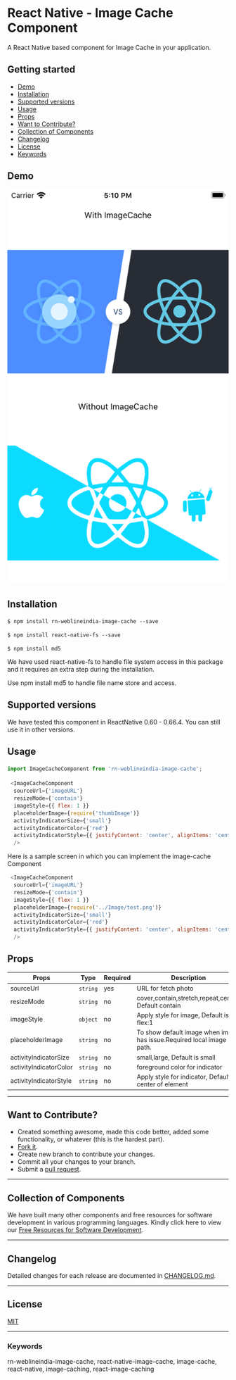 # React Native - Image Cache Component

A React Native based component for Image Cache in your application. 

## Getting started

- [Demo](#demo)
- [Installation](#installation)
- [Supported versions](#supported-versions)
- [Usage](#usage)
- [Props](#props)
- [Want to Contribute?](#want-to-contribute?)
- [Collection of Components](#collection-of-components)
- [Changelog](#changelog)
- [License](#license)
- [Keywords](#keywords)

## Demo

[![](ImageCache.png)](https://github.com/weblineindia/React-Native-Image-Cache/blob/master/ImageCache.png)

## Installation

`$ npm install rn-weblineindia-image-cache --save`

`$ npm install react-native-fs --save`

`$ npm install md5`

We have used react-native-fs to handle file system access in this package and it requires an extra step during the installation.

Use npm install md5 to handle file name store and access.

## Supported versions

We have tested this component in ReactNative 0.60 - 0.66.4. You can still use it in other versions.

## Usage

```javascript
import ImageCacheComponent from 'rn-weblineindia-image-cache';

 <ImageCacheComponent
  sourceUrl={'imageURL'}
  resizeMode={'contain'}
  imageStyle={{ flex: 1 }}
  placeholderImage={require('thumbImage')}
  activityIndicatorSize={'small'}
  activityIndicatorColor={'red'}
  activityIndicatorStyle={{ justifyContent: 'center', alignItems: 'center' }}
  />
```

Here is a sample screen in which you can implement the image-cache Component

```javascript
 <ImageCacheComponent
  sourceUrl={'imageURL'}
  resizeMode={'contain'}
  imageStyle={{ flex: 1 }}
  placeholderImage={require('../Image/test.png')}
  activityIndicatorSize={'small'}
  activityIndicatorColor={'red'}
  activityIndicatorStyle={{ justifyContent: 'center', alignItems: 'center' }}
  />
```

## Props

| **Props**                 | **Type** | **Required** | **Description**                                                               |
|---------------------------|----------|--------------|-------------------------------------------------------------------------------|
| sourceUrl                 | `string` | yes          | URL for fetch photo                                                           |
| resizeMode                | `string` | no           | cover,contain,stretch,repeat,center. Default contain                          |
| imageStyle                | `object` | no           | Apply style for image, Default is flex:1                                      |
| placeholderImage          | `string` | no           | To show default image when image has issue.Required local image path.         |
| activityIndicatorSize     | `string` | no           | small,large, Default is small                                                 |
| activityIndicatorColor    | `string` | no           | foreground color for indicator                                                |
| activityIndicatorStyle    | `string` | no           | Apply style for indicator, Default is center of element                       |


-----

## Want to Contribute?

- Created something awesome, made this code better, added some functionality, or whatever (this is the hardest part).
- [Fork it](http://help.github.com/forking/).
- Create new branch to contribute your changes.
- Commit all your changes to your branch.
- Submit a [pull request](http://help.github.com/pull-requests/).

-----

## Collection of Components

We have built many other components and free resources for software development in various programming languages. Kindly click here to view our [Free Resources for Software Development](https://www.weblineindia.com/software-development-resources.html).

------

## Changelog

Detailed changes for each release are documented in [CHANGELOG.md](./CHANGELOG.md).

------

## License

[MIT](LICENSE)

[mit]: https://github.com/weblineindia/React-Native-Image-Cache/blob/master/LICENSE

------

### Keywords

 rn-weblineindia-image-cache, react-native-image-cache, image-cache, react-native, image-caching, react-image-caching
